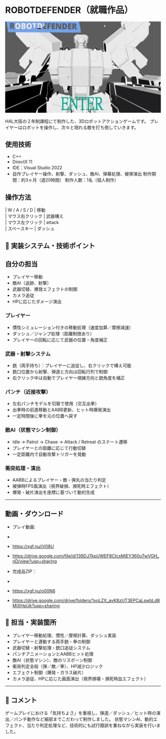 # ROBOTDEFENDER（就職作品）
![Image0](Image0.jpg)

HAL大阪の２年制課程にて制作した、3Dロボットアクションゲームです。
プレイヤーはロボットを操作し、次々と現れる敵を打ち倒していきます。

## 使用技術
- C++
- DirectX 11
- IDE：Visual Studio 2022
-  自作プレイヤー操作、射撃、ダッシュ、敵AI、弾幕処理、被弾演出
制作期間：約3ヶ月（週20時間）
制作人数：1名（個人制作）

## 操作方法
| W / A / S / D   | 移動                   
| マウス右クリック | 武器構え    
| マウス左クリック | attack                 
| スペースキー     | ダッシュ               
## 🔧 実装システム・技術ポイント

## 自分の担当
- プレイヤー移動
- 敵AI（追跡、射撃）
- 武器切替、爆発エフェクトの制御
- カメラ追従
- HPに応じたダメージ演出

### プレイヤー
- 慣性シミュレーション付きの移動処理（速度加算／摩擦減速）
- ダッシュ／ジャンプ処理（距離制限あり）
- プレイヤーの回転に応じて武器の位置・角度補正

### 武器・射撃システム
- 銃（両手持ち）：プレイヤーに追従し、右クリックで構え可能
- 銃口位置から射撃、弾道と方向は回転行列で制御
- 右クリック中は自動でプレイヤー視線方向と銃角度を補正

### パンチ（近接攻撃）
- 左右パンチモデルを切替で使用（交互出拳）
- 出拳時の前進移動とAABB更新、ヒット時爆発演出
- 一定時間後に拳を元の位置へ戻す

### 敵AI（状態マシン制御）
- Idle → Patrol → Chase → Attack / Retreat のステート遷移
- プレイヤーとの距離に応じて行動切替
- 一定距離内で自動攻撃トリガーを発動

### 衝突処理・演出
- AABBによるプレイヤー・敵・弾丸の当たり判定
- 被弾時FPS風演出（視界破損、瀕死時エフェクト）
- 爆発・破片演出を座標に基づいて動的生成

---
## 動画・ダウンロード
- プレイ動画:
- 
- https://xgf.nu/iV08U
- https://drive.google.com/file/d/139DJ7kpUWEF8CIcsMiEY360uTwVGH_nD/view?usp=sharing


- 完成品ZIP：
- 
- https://xgf.nu/o00N6
- https://drive.google.com/drive/folders/1yoLZX_avK8zUT3EPCaLswbLd8MiXHpUk?usp=sharing

## 👤 担当・実装箇所

- プレイヤー移動処理、慣性／摩擦計算、ダッシュ実装
- プレイヤーと連動する両手銃・拳の制御
- 武器切替・射撃処理・銃口追従システム
- パンチアニメーションとAABBヒット処理
- 敵AI（状態マシン）、敵のリスポーン制御
- 衝突判定全般（弾／敵／拳）、HP減少ロジック
- エフェクト制御（爆発・ガラス破片）
- カメラ追従、HPに応じた画面演出（視界損壊・瀕死時血エフェクト）

---

## 📝 コメント

ゲームプレイにおける「気持ちよさ」を重視し、弾道／ダッシュ／ヒット時の演出／パンチ動作など細部までこだわって制作しました。
状態マシンAI、動的エフェクト、当たり判定処理など、技術的にも試行錯誤を重ねながら実装を行いました。

